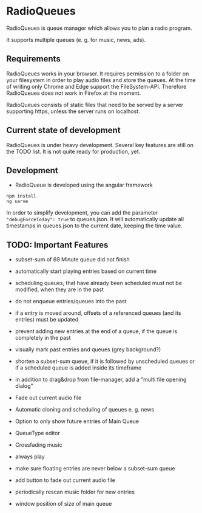 # RadioQueues

RadioQueues is queue manager which allows you to plan a radio program.

It supports multiple queues (e. g. for music, news, ads).

## Requirements

RadioQueues works in your browser. It requires permission to a folder on your filesystem in order to play audio files and store the queues. At the time of writing only Chrome and Edge support the FileSystem-API. Therefore RadioQueues does not work in Firefox at the moment.

RadioQueues consists of static files that need to be served by a server supporting https, unless the server runs on localhost.

## Current state of development

RadioQueues is under heavy development. Several key features are still on the TODO list. It is not quite ready for production, yet.

## Development

- RadioQueue is developed using the angular framework

~~~~
npm install
ng serve
~~~~

In order to simplify development, you can add the parameter `"debugForceToday": true` to queues.json. It will automatically update all timestamps in queues.json to the current date, keeping the time value.


## TODO: Important Features

- subset-sum of 69 Minute queue did not finish

- automatically start playing entries based on current time
- scheduling queues, that have already been scheduled must not be modified, when they are in the past
- do not enqueue entries/queues into the past
- if a entry is moved around, offsets of a referenced queues (and its entries) must be updated
- prevent adding new entries at the end of a queue, if the queue is completely in the past
- visually mark past entries and queues (grey background?)
- shorten a subset-sum queue, if it is followed by unscheduled queues or if a scheduled queue is added inside its timeframe

- in addition to drag&drop from file-manager, add a "multi file opening dialog" 

- Fade out current audio file
- Automatic cloning and scheduling of queues e. g. news
- Option to only show future entries of Main Queue
- QueueType editor
- Crossfading music
- always play
- make sure floating entries are never below a subset-sum queue 
- add button to fade out current audio file
- periodically rescan music folder for new entries
- window position of size of main queue

